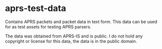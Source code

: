 # aprs-test-data

Contains APRS packets and packet data in text form. This data can be used for as test assets for testing APRS parsers.

The data was obtained from APRS-IS and is public. I do not hold any copyright or license for this data, the data is in the public domain.
